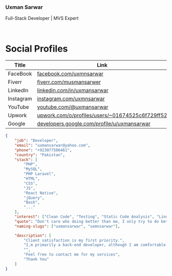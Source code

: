 <h3>Uxman Sarwar</h3>
<p>Full-Stack Developer | MVS Expert</p>

<!-- ## <a href="mailto:uxmansarwar@yahoo.com">Email: UXManSarwar@yahoo.com</a> -->

<br>

# Social Profiles

<div align="left">

| Title     | Link                                                                                                                                       |
| --------- | ------------------------------------------------------------------------------------------------------------------------------------------ |
| FaceBook  | <a target="_blank" href="https://www.facebook.com/uxmnsarwar">facebook.com/uxmnsarwar</a>                                                |
| Fiverr    | <a target="_blank" href="https://www.fiverr.com/musmansarwer">fiverr.com/musmansarwer</a>                                                  |
| LinkedIn  | <a target="_blank" href="https://www.linkedin.com/in/uxmansarwar">linkedin.com/in/uxmansarwar</a>                                          |
| Instagram | <a target="_blank" href="https://www.instagram.com/uxmnsarwar">instagram.com/uxmnsarwar</a>                                            |
| YouTube   | <a target="_blank" href="https://www.youtube.com/@uxmansarwar">youtube.com/@uxmansarwar</a>        |
| Upwork    | <a target="_blank" href="https://www.upwork.com/o/profiles/users/~01674525c6f729ff52/">upwork.com/o/profiles/users/~01674525c6f729ff52</a> |
| Google    | <a target="_blank" href="https://g.dev/uxmansarwar">developers.google.com/profile/u/uxmansarwar</a> |

 </div>

```json
{
	"job": "Developer",
	"email": "uxmansarwar@yahoo.com",
	"phone": "+923077506461",
	"country": "Pakistan",
	"stack": [
		"PHP",
		"MySQL",
		"PHP Laravel",
		"HTML",
		"CSS",
		"JS",
		"React Native",
		"jQuery",
		"Bash",
		"..."
	],
	"interest": ["Clean Code", "Testing", "Static Code Analysis", "Linux", "..."],
	"quote": "Don't care who doing better than me, I only try to do better than my own previous days(Uxman Sarwar)",
	"naming-slugs": ["uxmansarwar", "uxmnsarwar"],

	"description": [
		"Client satisfaction is my first priority.",
		"I,m primarily a back-end developer, although I am comfortable in PHP/MySql, PHP Laravel, vanilla javascript, jQuery, HTML, CSS, and BootStrap. Excellent skills in core PHP/MySql development. And I am Working on these technologies since 2013.",
		"",
		"Feel free to contact me for my services",
		"Thank You"
	]
}
```

<!--
**uxmansarwar/uxmansarwar** is a ✨ _special_ ✨ repository because its `README.md` (this file) appears on your GitHub profile.

Here are some ideas to get you started:

- 🔭 I’m currently working on ...
- 🌱 I’m currently learning ...
- 👯 I’m looking to collaborate on ...
- 🤔 I’m looking for help with ...
- 💬 Ask me about ...
- 📫 How to reach me: ...
- 😄 Pronouns: ...
- ⚡ Fun fact: ...
-->
